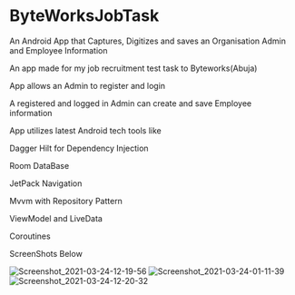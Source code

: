 # ByteWorksJobTask
An Android App that Captures, Digitizes and saves an Organisation Admin and Employee Information

An app made for my job recruitment test task to Byteworks(Abuja)

App allows an Admin to register and login

A registered and logged in Admin can create and save Employee information

App utilizes latest Android tech tools like

Dagger Hilt for Dependency Injection

Room DataBase

JetPack Navigation 

Mvvm with Repository Pattern

ViewModel and LiveData

Coroutines

ScreenShots Below

![Screenshot_2021-03-24-12-19-56](https://user-images.githubusercontent.com/44091450/112302967-f461e880-8c58-11eb-8756-911125ce6102.png)
![Screenshot_2021-03-24-01-11-39](https://user-images.githubusercontent.com/44091450/112302972-f62bac00-8c58-11eb-9327-9fb03f64960d.png)
![Screenshot_2021-03-24-12-20-32](https://user-images.githubusercontent.com/44091450/112302987-fdeb5080-8c58-11eb-9be0-9bdcce0933b3.png)
